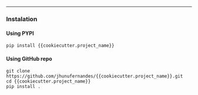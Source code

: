 
---

### Instalation

#### Using PYPI

```
pip install {{cookiecutter.project_name}}
```

#### Using GitHub repo

```
git clone https://github.com/jhunufernandes/{{cookiecutter.project_name}}.git
cd {{cookiecutter.project_name}}
pip install .
```
